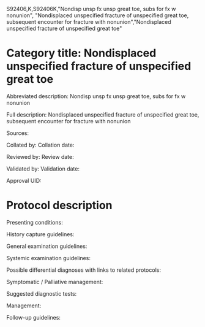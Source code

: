 S92406,K,S92406K,"Nondisp unsp fx unsp great toe, subs for fx w nonunion", "Nondisplaced unspecified fracture of unspecified great toe, subsequent encounter for fracture with nonunion","Nondisplaced unspecified fracture of unspecified great toe"
# Category title: Nondisplaced unspecified fracture of unspecified great toe

Abbreviated description: Nondisp unsp fx unsp great toe, subs for fx w nonunion

Full description: Nondisplaced unspecified fracture of unspecified great toe, subsequent encounter for fracture with nonunion

Sources:

Collated by:
Collation date:

Reviewed by:
Review date:

Validated by:
Validation date:

Approval UID:

# Protocol description

Presenting conditions:

History capture guidelines:

General examination guidelines:

Systemic examination guidelines:

Possible differential diagnoses with links to related protocols:

Symptomatic / Palliative management:

Suggested diagnostic tests:

Management:

Follow-up guidelines:
